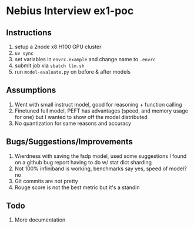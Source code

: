 # Nebius Interview ex1-poc

## Instructions
1) setup a 2node x8 H100 GPU cluster
2) `uv sync`
3) set variables in `envrc.example` and change name to `.envrc`
4) submit job via `sbatch llm.sh`
5) run `model-evaluate.py` on before & after models

## Assumptions
1) Went with small instruct model, good for reasoning + function calling
2) Finetuned full model, PEFT has advantages (speed, and memory usage for one)
   but I wanted to show off the model distributed
3) No quantization for same reasons and accuracy

## Bugs/Suggestions/Improvements
1) Wierdness with saving the fsdp model, used some suggestions I found on a 
   github bug report having to do w/ stat dict sharding
2) Not 100% infiniband is working, benchmarks say yes, speed of model? no
3) Git commits are not pretty
4) Rouge score is not the best metric but it's a standin


## Todo
1) More documentation

